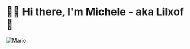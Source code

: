 # 🏄‍♂️ Hi there, I'm Michele - aka Lilxof 👋

<img align = "rigth" alt = "Mario" src= "https://it.pinterest.com/pin/50665564552257472/">
